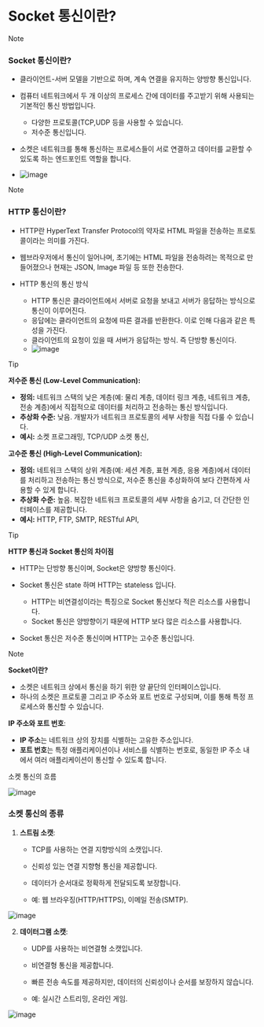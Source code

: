 # Socket 통신이란?

> [!NOTE]
>
> ### Socket 통신이란?
>
> - 클라이언트-서버 모델을 기반으로 하며, 계속 연결을 유지하는 양방향 통신입니다.
>
> - 컴퓨터 네트워크에서 두 개 이상의 프로세스 간에 데이터를 주고받기 위해 사용되는 기본적인 통신 방법입니다. 
>   - 다양한 프로토콜(TCP,UDP 등을 사용할 수 있습니다.
>   - 저수준 통신입니다.
>
> - 소켓은 네트워크를 통해 통신하는 프로세스들이 서로 연결하고 데이터를 교환할 수 있도록 하는 엔드포인트 역할을 합니다.
> - ![image](https://github.com/user-attachments/assets/a0bd2de0-5677-4d2b-b517-687b00edd512)




> [!NOTE]
>
> ### HTTP 통신이란?
>
> - HTTP란 HyperText Transfer Protocol의 약자로 HTML 파일을 전송하는 프로토콜이라는 의미를 가진다. 
> - 웹브라우저에서 통신이 일어나며, 초기에는 HTML 파일을 전송하려는 목적으로 만들어졌으나 현재는 JSON, Image 파일 등 또한 전송한다.
>
> - HTTP 통신의 통신 방식
>   - HTTP 통신은 클라이언트에서 서버로 요청을 보내고 서버가 응답하는 방식으로 통신이 이루어진다.
>   - 응답에는 클라이언트의 요청에 따른 결과를 반환한다. 이로 인해 다음과 같은 특성을 가진다.
>   - 클라이언트의 요청이 있을 때 서버가 응답하는 방식. 즉 단방향 통신이다.
>   - ![image](https://github.com/user-attachments/assets/274ca886-bca1-4ec6-8ffa-456aa54532e5)




> [!TIP]
>
> **저수준 통신 (Low-Level Communication):**
>
> - **정의:** 네트워크 스택의 낮은 계층(예: 물리 계층, 데이터 링크 계층, 네트워크 계층, 전송 계층)에서 직접적으로 데이터를 처리하고 전송하는 통신 방식입니다.
> - **추상화 수준:** 낮음. 개발자가 네트워크 프로토콜의 세부 사항을 직접 다룰 수 있습니다.
> - **예시:** 소켓 프로그래밍, TCP/UDP 소켓 통신, 
>
> **고수준 통신 (High-Level Communication):**
>
> - **정의:** 네트워크 스택의 상위 계층(예: 세션 계층, 표현 계층, 응용 계층)에서 데이터를 처리하고 전송하는 통신 방식으로, 저수준 통신을 추상화하여 보다 간편하게 사용할 수 있게 합니다.
> - **추상화 수준:** 높음. 복잡한 네트워크 프로토콜의 세부 사항을 숨기고, 더 간단한 인터페이스를 제공합니다.
> - **예시:** HTTP, FTP, SMTP, RESTful API,

> [!TIP]
>
> **HTTP 통신과 Socket 통신의 차이점**
>
> - HTTP는 단방향 통신이며, Socket은 양방향 통신이다.
>
> - Socket 통신은 state 하며 HTTP는 stateless 입니다.
>
>   - HTTP는 비연결성이라는 특징으로  Socket 통신보다 적은 리소스를 사용합니다.
>   - Socket 통신은 양방향이기 때문에 HTTP 보다 많은 리소스를 사용합니다.
>
> - Socket 통신은 저수준 통신이며 HTTP는 고수준 통신입니다.
>
>   

> [!NOTE]
>
> **Socket이란?**
>
> - 소켓은 네트워크 상에서 통신을 하기 위한 양 끝단의 인터페이스입니다. 
> - 하나의 소켓은 프로토콜 그리고 IP 주소와 포트 번호로 구성되며, 이를 통해 특정 프로세스와 통신할 수 있습니다.
>
> **IP 주소와 포트 번호**:
>
> - **IP 주소**는 네트워크 상의 장치를 식별하는 고유한 주소입니다.
> - **포트 번호**는 특정 애플리케이션이나 서비스를 식별하는 번호로, 동일한 IP 주소 내에서 여러 애플리케이션이 통신할 수 있도록 합니다.



소켓 통신의 흐름

![image](https://github.com/user-attachments/assets/28ed4cd6-e741-432f-91ef-f1e42a6b03f2)


### 소켓 통신의 종류

1. **스트림 소캣**:

   - TCP를 사용하는 연결 지향방식의 소캣입니다.

   - 신뢰성 있는 연결 지향형 통신을 제공합니다.
   - 데이터가 순서대로 정확하게 전달되도록 보장합니다.
   - 예: 웹 브라우징(HTTP/HTTPS), 이메일 전송(SMTP).

![image](https://github.com/user-attachments/assets/f100baf0-6ae3-4452-9aad-f9bd1a5d814c)




2. **데이터그램 소캣**:

   - UDP를 사용하는 비연결형 소캣입니다.

   - 비연결형 통신을 제공합니다.

   - 빠른 전송 속도를 제공하지만, 데이터의 신뢰성이나 순서를 보장하지 않습니다.

   - 예: 실시간 스트리밍, 온라인 게임.

![image](https://github.com/user-attachments/assets/2c1d9ae8-6a4d-47fe-baab-bbf23b3acb2b)
